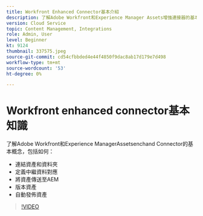 ```yaml
---
title: Workfront Enhanced Connector基本介紹
description: 了解Adobe Workfront和Experience Manager Assets增強連接器的基本概念。
version: Cloud Service
topic: Content Management, Integrations
role: Admin, User
level: Beginner
kt: 9124
thumbnail: 337575.jpeg
source-git-commit: cd54cfbbded4e44f4850f9dac8ab17d179e7d498
workflow-type: tm+mt
source-wordcount: '53'
ht-degree: 0%

---
```



# Workfront enhanced connector基本知識

了解Adobe Workfront和Experience ManagerAssetsenchand Connector的基本概念，包括如何：

+ 連結資產和資料夾
+ 定義中繼資料對應
+ 將資產傳送至AEM
+ 版本資產
+ 自動發佈資產

>[!VIDEO](https://video.tv.adobe.com/v/337575/?quality=12&learn=on)
